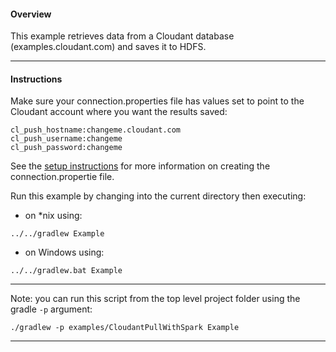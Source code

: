 #### Overview

This example retrieves data from a Cloudant database (examples.cloudant.com) and saves it to HDFS.


*********************************************************************
#### Instructions

Make sure your connection.properties file has values set to point to the Cloudant account where you want the results saved:

```
cl_push_hostname:changeme.cloudant.com
cl_push_username:changeme
cl_push_password:changeme
```

See the [setup instructions](https://github.com/snowch/biginsight-examples) for more information on creating the connection.propertie file.

Run this example by changing into the current directory then executing:

- on *nix using:

```
../../gradlew Example
```

- on Windows using:

```
../../gradlew.bat Example
```

*********************************************************************

Note: you can run this script from the top level project folder using the gradle `-p` argument:

```
./gradlew -p examples/CloudantPullWithSpark Example
```
*********************************************************************
